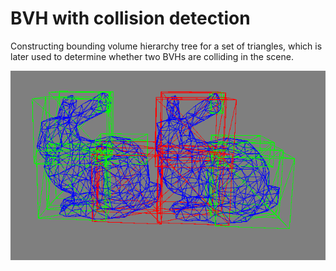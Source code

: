 # BVH with collision detection
Constructing bounding volume hierarchy tree for a set of triangles, which is later used to determine
whether two BVHs are colliding in the scene.

![plot](./BVH_Coll_detect.png "BVHs with detected collision")
